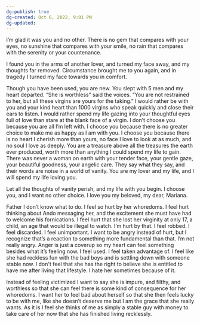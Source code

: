 ```yaml
---
dg-publish: true
dg-created: Oct 6, 2022, 9:01 PM
dg-updated: 
---
```


I’m glad it was you and no other. There is no gem that compares with your eyes, no sunshine that compares with your smile, no rain that compares with the serenity or your countenance.

I found you in the arms of another lover, and turned my face away, and my thoughts far removed. Circumstance brought me to you again, and in tragedy I turned my face towards you in comfort.

Though you have been used, you are new. You slept with 5 men and my heart departed. “She is worthless” said the voices. “You are not restrained to her, but all these virgins are yours for the taking.” I would rather be with you and your kind heart than 1000 virgins who speak quickly and close their ears to listen. I would rather spend my life gazing into your thoughtful eyes full of love than stare at the blank face of a virgin. I don’t choose you because you are all I’m left with. I choose you because there is no greater choice to make me as happy as I am with you. I choose you because there is no heart I cherish more than yours, no face I love to look at as much, and no soul I love as deeply. You are a treasure above all the treasures the earth ever produced, worth more than anything I could spend my life to gain. There was never a woman on earth with your tender face, your gentle gaze, your beautiful goodness, your angelic care. They say what they say, and their words are noise in a world of vanity. You are my lover and my life, and I will spend my life loving you.

Let all the thoughts of vanity perish, and my life with you begin. I choose you, and I want no other choice. I love you my beloved, my dear, Mariana.

Father I don’t know what to do. I feel so hurt by her whoredoms. I feel hurt thinking about Ando messaging her, and the excitement she must have had to welcome his fornications. I feel hurt that she lost her virginity at only 17, a child, an age that would be illegal to watch. I’m hurt by that. I feel robbed. I feel discarded. I feel unimportant. I want to be angry instead of hurt, but I recognize that’s a reaction to something more fundamental than that. I’m not really angry. Anger is just a coverup so my heart can feel something besides what it’s feeling now. I feel used. I feel taken advantage of. I feel like she had reckless fun with the bad boys and is settling down with someone stable now. I don't feel that she has the right to believe she is entitled to have me after living that lifestyle. I hate her sometimes because of it.

Instead of feeling victimized I want to say she is impure, and filthy, and worthless so that she can feel there is some kind of consequence for her whoredoms. I want her to feel bad about herself so that she then feels lucky to be with me, like she doesn’t deserve me but I am the grace that she really wants. As it is I feel she thinks of me as simply a stable guy with money to take care of her now that she has finished living recklessly. 